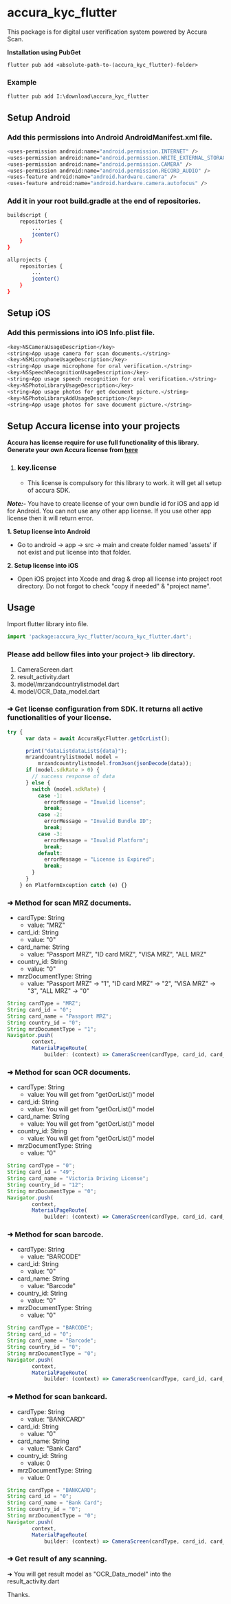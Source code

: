 # accura_kyc_flutter

This package is for digital user verification system powered by Accura Scan. 

**Installation using PubGet**

`flutter pub add <absolute-path-to-(accura_kyc_flutter)-folder>`
### Example
`flutter pub add I:\download\accura_kyc_flutter`

## Setup Android
### Add this permissions into Android AndroidManifest.xml file.
```sh
<uses-permission android:name="android.permission.INTERNET" />
<uses-permission android:name="android.permission.WRITE_EXTERNAL_STORAGE" />
<uses-permission android:name="android.permission.CAMERA" />
<uses-permission android:name="android.permission.RECORD_AUDIO" />
<uses-feature android:name="android.hardware.camera" />
<uses-feature android:name="android.hardware.camera.autofocus" />
```

### Add it in your root build.gradle at the end of repositories.
```sh
buildscript {
    repositories {
        ...
        jcenter()
    }
}

allprojects {
    repositories {
        ...
        jcenter()
    }
}
```

## Setup iOS
### Add this permissions into iOS Info.plist file.
```sh
<key>NSCameraUsageDescription</key>
<string>App usage camera for scan documents.</string>
<key>NSMicrophoneUsageDescription</key>
<string>App usage microphone for oral verification.</string>
<key>NSSpeechRecognitionUsageDescription</key>
<string>App usage speech recognition for oral verification.</string>
<key>NSPhotoLibraryUsageDescription</key>
<string>App usage photos for get document picture.</string>
<key>NSPhotoLibraryAddUsageDescription</key>
<string>App usage photos for save document picture.</string>
```

## Setup Accura license into your projects
**Accura has license require for use full functionality of this library. Generate your own Accura license from [here](https://accurascan.com/developer/dashboard)**
1. ### key.license 
    - This license is compulsory for this library to work. it will get all setup of accura SDK.

***Note:-*** You have to create license of your own bundle id for iOS and app id for Android. You can not use any other app license. If you use other app license then it will return error.

**1. Setup license into Android**
- Go to android -> app -> src -> main and create folder named 'assets' if not exist and put license into that folder.

**2. Setup license into iOS**
- Open iOS project into Xcode and drag & drop all license into project root directory. Do not forgot to check "copy if needed" & "project name".

## Usage

Import flutter library into file.
```js
import 'package:accura_kyc_flutter/accura_kyc_flutter.dart';
```
### Please add bellow files into your project-> lib directory.
1. CameraScreen.dart
2. result_activity.dart
3. model/mrzandcountrylistmodel.dart
4. model/OCR_Data_model.dart

### ➜ Get license configuration from SDK. It returns all active functionalities of your license.
```js
try {
      var data = await AccuraKycFlutter.getOcrList();

      print("dataListdataList${data}");
      mrzandcountrylistmodel model =
          mrzandcountrylistmodel.fromJson(jsonDecode(data));
      if (model.sdkRate > 0) {
        // success response of data
      } else {
        switch (model.sdkRate) {
          case -1:
            errorMessage = "Invalid license";
            break;
          case -2:
            errorMessage = "Invalid Bundle ID";
            break;
          case -3:
            errorMessage = "Invalid Platform";
            break;
          default:
            errorMessage = "License is Expired";
            break;
        }
      }
    } on PlatformException catch (e) {}
```

### ➜ Method for scan MRZ documents.
- cardType: String 
    - value: "MRZ"
- card_id: String 
    - value: "0"
- card_name: String 
    - value: "Passport MRZ", "ID card MRZ", "VISA MRZ", "ALL MRZ"
- country_id: String 
    - value: "0"
- mrzDocumentType: String
    - value: "Passport MRZ" -> "1", "ID card MRZ" -> "2", "VISA MRZ" -> "3", "ALL MRZ" -> "0"
```js
String cardType = "MRZ";
String card_id = "0";
String card_name = "Passport MRZ";
String country_id = "0";
String mrzDocumentType = "1";
Navigator.push(
        context,
        MaterialPageRoute(
            builder: (context) => CameraScreen(cardType, card_id, card_name,country_id,mrzDocumentType)));

```
### ➜ Method for scan OCR documents.

- cardType: String 
    - value: You will get from "getOcrList()" model
- card_id: String 
    - value: You will get from "getOcrList()" model
- card_name: String 
    - value: You will get from "getOcrList()" model
- country_id: String 
    - value: You will get from "getOcrList()" model
- mrzDocumentType: String
    - value: "0"
```js
String cardType = "0";
String card_id = "49";
String card_name = "Victoria Driving License";
String country_id = "12";
String mrzDocumentType = "0";
Navigator.push(
        context,
        MaterialPageRoute(
            builder: (context) => CameraScreen(cardType, card_id, card_name,country_id,mrzDocumentType)));
```
### ➜ Method for scan barcode.
- cardType: String 
    - value: "BARCODE"
- card_id: String 
    - value: "0"
- card_name: String 
    - value: "Barcode"
- country_id: String 
    - value: "0"
- mrzDocumentType: String
    - value: "0"
```js
String cardType = "BARCODE";
String card_id = "0";
String card_name = "Barcode";
String country_id = "0";
String mrzDocumentType = "0";
Navigator.push(
        context,
        MaterialPageRoute(
            builder: (context) => CameraScreen(cardType, card_id, card_name,country_id,mrzDocumentType)));
```
### ➜ Method for scan bankcard.
- cardType: String 
    - value: "BANKCARD"
- card_id: String 
    - value: "0"
- card_name: String 
    - value: "Bank Card"
- country_id: String 
    - value: 0
- mrzDocumentType: String
    - value: 0
```js
String cardType = "BANKCARD";
String card_id = "0";
String card_name = "Bank Card";
String country_id = "0";
String mrzDocumentType = "0";
Navigator.push(
        context,
        MaterialPageRoute(
            builder: (context) => CameraScreen(cardType, card_id, card_name,country_id,mrzDocumentType)));
```
### ➜ Get result of any scanning.
➜ You will get result model as "OCR_Data_model" into the result_activity.dart

Thanks.
